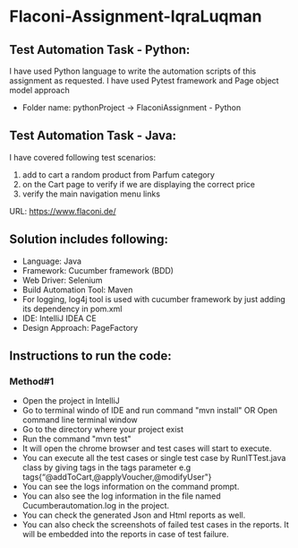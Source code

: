 # Flaconi-Assignment-IqraLuqman

## Test Automation Task - Python:
I have used Python language to write the automation scripts of this assignment as requested. I have used Pytest framework and Page object model approach
 - Folder name: pythonProject -> FlaconiAssignment - Python

## Test Automation Task - Java:
I have covered following test scenarios:
1. add to cart a random product from Parfum category
2. on the Cart page to verify if we are displaying the correct price
3. verify the main navigation menu links

URL: https://www.flaconi.de/

## Solution includes following:

- Language: Java
- Framework: Cucumber framework (BDD)
- Web Driver: Selenium
- Build Automation Tool: Maven
- For logging, log4j tool is used with cucumber framework by just adding its dependency in pom.xml
- IDE: IntelliJ IDEA CE
- Design Approach: PageFactory

## Instructions to run the code:

### Method#1
- Open the project in IntelliJ
- Go to terminal windo of IDE and run command "mvn install" OR Open command line terminal window
- Go to the directory where your project exist
- Run the command "mvn test"
- It will open the chrome browser and test cases will start to execute.
- You can execute all the test cases or single test case by RunITTest.java class by giving tags in the tags parameter e.g  tags{“@addToCart,@applyVoucher,@modifyUser"}
- You can see the logs information on the command prompt.
- You can also see the log information in the file named Cucumberautomation.log in the project.
- You can check the generated Json and Html reports as well.
- You can also check the screenshots of failed test cases in the reports. It will be
embedded into the reports in case of test failure.



